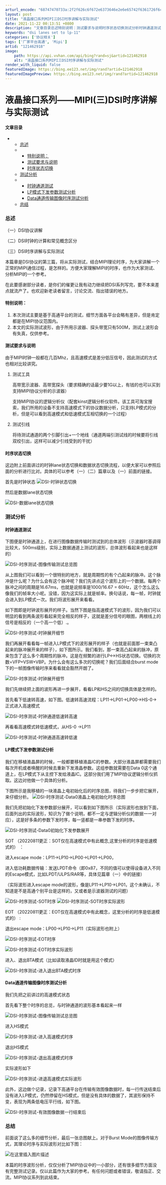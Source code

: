 ```yaml
---
arturl_encode: "68747470733a:2f2f626c6f672e6373646e2e6e65742f6361726f6c76656e2f:61727469636c652f64657461696c732f313231343632393138"
layout: post
title: "液晶接口系列MIPI三DSI时序讲解与实际测试"
date: 2021-11-22 00:13:51 +0800
description: "文章目录总述特别说明：测试要求与说明时序状态切换测试分析时钟通道测试LP模式下发参数测试分析Data"
keywords: "dsi lanes set to lp-11"
categories: ['协议相关']
tags: ['厂家平台高通', 'Mipi']
artid: "121462918"
image:
    path: https://api.vvhan.com/api/bing?rand=sj&artid=121462918
    alt: "液晶接口系列MIPI三DSI时序讲解与实际测试"
render_with_liquid: false
featuredImage: https://bing.ee123.net/img/rand?artid=121462918
featuredImagePreview: https://bing.ee123.net/img/rand?artid=121462918
---
```


# 液晶接口系列——MIPI(三)DSI时序讲解与实际测试

#### 文章目录

* + [总述](#_1)
  + - [特别说明：](#_10)
    - [测试要求与说明](#_14)
    - [时序状态切换](#_22)
  + [测试分析](#_27)
  + - [时钟通道测试](#_29)
    - [LP模式下发参数测试分析](#LP_43)
    - [Data通道传输图像时序测试分析](#Data_66)
  + [总结](#_82)

### 总述

（一）DSI协议讲解
  
（二）DSI时钟的计算和常见概念区分
  
（三）DSI时序讲解与实际测试

本篇章是DSI协议的第三篇，将从实际测试，结合MIPI理论时序，为大家讲解一个正常的MIPI通信过程，是怎样的。方便大家理解MIPI的时序，也作为大家测试、分析MIPI的一个参考。
  
在此要感谢部分读者，是你们的催更让我有动力继续把DSI系列写完，要不本来差点就流产了。也欢迎新老读者留言，讨论交流、指出错误的地方。

#### 特别说明：

1. 本次测试主要是基于高通平台的测试，细节方面各平台会略有差异，但是肯定都是在MIPI协议范围内。
2. 本文的实际测试波形，由于所用示波器、探头带宽只有500M，测试上波形会有失真，仅供参考。

#### 测试要求与说明

由于MIPI时钟一般都在几百Mhz，且高速模式是差分低压信号，因此测试的方式也相对比较讲究。

1. 测试工具
     
   高带宽示波器、高带宽探头（要求精确的话最少要1G以上，有钱的也可以买到支持MIPI协议分析的示波器）
     
   支持MIPI协议的逻辑分析仪（配套kinst逻辑分析仪软件。该工具可淘宝搜索，我们所用的设备不支持高速模式下的协议数据分析，只支持LP模式的分析，但是可以看到高速模式和低速模式互相切换的一个过程）
2. 测试引线
     
   将待测试通道的两个引脚引出+一个地线（通道两端引测试线的时候要将引线双绞引出，这样可以减少引线受到的干扰）

#### 时序状态切换

这边附上前面讲过的时钟lane状态切换和数据状态切换流程，以便大家可以参照后面的分析进行比对。具体的可以参考（一）（二）篇章以及（一）前面的链接。
  
首先是时钟状态
![DSI-时钟状态切换](https://i-blog.csdnimg.cn/blog_migrate/3578d2d66f44506f01258435260a4923.png#pic_center)
  
然后是数据lane状态切换
  
![DSI-数据lane状态切换](https://i-blog.csdnimg.cn/blog_migrate/4a023bea3119b3f34cf267c8839c6f2c.png#pic_center)

### 测试分析

#### 时钟通道测试

下图便是时钟通道上，在进行图像数据传输时测试到的总体波形（示波器时基调得比较大，500ms级别，实际上数据通道上测试的波形，总体波形看起来也是这样的）
  
![DSI-时序测试-图像传输测试总览图](https://i-blog.csdnimg.cn/blog_migrate/58852ba58b8564388f8bdc9b2ad26668.png#pic_center)
  
从上图我们可以看到一个很特别的地方，就是周期性的有个凸起来的脉冲。这个脉冲是什么呢？为什么会有这个脉冲呢？我们先讲点这个波形上的一个数据。每两个脉冲之间的周期是16.67ms，也就是说频率是1000/16.67 = 60Hz，这个怎么这么像我们的帧率大小呢。没错，因为这实际上就是帧率。换句话说，每一帧，时钟就会进入到LP模式一次。我们将波形展开来看看。

如下图即是时钟波形展开的样子。当然下图是指高速模式下的波形，因为我们可以明显的看到两条波形看起来完全相反的样子，这就是差分信号的眼图，两根线上的信号是相反的（一个高一个低）.。
  
![DSI-时序测试-时钟展开细节](https://i-blog.csdnimg.cn/blog_migrate/732a72ae3ed8d3146a5a36ed4bb3c97c.png#pic_center)
  
我们再展开看看每一帧进入LP模式下的波形展开的样子（也就是前面那一束束凸起来的脉冲展开来的样子），如下图所示。我们看到，那一束高凸起来的脉冲，原来包含了这么多个周期性的脉冲。这是在频繁的进行LP<->HS状态切换。切换的次数=VFP+VSW+VBP。为什么会有这么多次的切换呢？我们后面结合burst mode下的一帧图像传输时序来看看就会豁然开朗了。
  
![DSI-时序测试-时钟展开细节](https://i-blog.csdnimg.cn/blog_migrate/8abfb7934c7a6c915822cc87a153ed51.png#pic_center)
  
我们先继续把上面的波形再进一步展开，看看LP和HS之间的切换具体是怎样的。
  
首先看下低速转高速，如下图。低速转高速流程：LP11->LP01->LP00->HS-0->正式进入高速模式
  
![DSI-时序测试-时钟通道低速转高速](https://i-blog.csdnimg.cn/blog_migrate/429dbad2d01bccfd4bbbf51f8a3a72b0.png#pic_center)
  
再看看高速模式转低速模式，从HS-0 ->LP11
  
![DSI-时序测试-时钟通道高速转低速](https://i-blog.csdnimg.cn/blog_migrate/443e302a1a715881f5c6f61626550d67.png#pic_center)

#### LP模式下发参数测试分析

我们在移植液晶屏的时候，一般都要移植液晶IC的参数。大部分液晶屏都需要我们每次开机或者唤醒的时候去重新下发液晶参数。这组参数就需要在Data 0这个通道上，在LP模式下从主控下发给液晶IC。这部分我们用了MIPI协议逻辑分析仪抓取。这边对他做一个具体的分析。

下图所示是我移植的一块液晶上电初始化后的时序总图，待我们一步步把它展开，来仔细分析。
![DSI-时序测试-Data0液晶上电初始化时序总图](https://i-blog.csdnimg.cn/blog_migrate/86ea2d62ea817d4f66e6aa18c7ebb3c4.png#pic_center)
  
我们先把初始化下发参数部分展开，可以看到如下图所示（实际波形也放到下面，后面列出的实际波形，知识为了做个说明，都不一定与逻辑分析仪的数据一一对应），这是好多条的参数下发时序，每一竖都是一串参数下发的时序。
  
![DSI-时序测试-Data0初始化下发参数展开](https://i-blog.csdnimg.cn/blog_migrate/001944ccf0ecc761ab25ab92d383be50.png#pic_center)

SOT
（20220811更正：SOT仅在高速模式中有此概念,这里分析的时序是低速模式的）
：
  
进入escape mode：LP11->LP10->LP00->LP01->LP00，
  
进入低功耗数据传输：发送LPDT命令（即0x87，不同的值可以使得设备进入不同的Escape模式，比如LPDT/ULPS/RAR等，具体见篇章（一）中的链接）
  
（实际波形进入escape mode的波形，像是LP11->LP10->LP01，这个未确认，不知道是不是高通个别平台是这样的，又或者是示波器测试的问题）
  
![DSI-时序测试-SOT时序](https://i-blog.csdnimg.cn/blog_migrate/28235ac97fb09540f57745b0953d0659.png#pic_center)
![DSI-时序测试-SOT时序实际波形](https://i-blog.csdnimg.cn/blog_migrate/868bd8f616d00818ab7a5d33104d87d2.png#pic_center)
  
EOT
（20220811更正：EOT仅在高速模式中有此概念，这里分析的时序是低速模式的）
:
  
退出escape mode：LP00->LP10->LP11（实际波形也附上）
  
![DSI-时序测试-EOT时序](https://i-blog.csdnimg.cn/blog_migrate/ddaaa9285d4610bb7c211752a22392eb.png#pic_center)
  
![DSI-时序测试-EOT时序实际波形](https://i-blog.csdnimg.cn/blog_migrate/fbaf491ede876ddfeec90d4f3290c0cc.png#pic_center)
  
进入、退出BTA模式（比如读取液晶ID时就是用这个模式）
  
![DSI-时序测试-进入退出BTA模式时序](https://i-blog.csdnimg.cn/blog_migrate/6d920e51515943a82dbd55b8e80408af.png#pic_center)

#### Data通道传输图像时序测试分析

我们先把之前讲过的高速模式状态
  
首先看下整个时序的总览，与时钟通道的波形基本看起来一样
  
![DSI-时序测试-图像传输测试总览图](https://i-blog.csdnimg.cn/blog_migrate/0ae05d5ea846534e9c70debd14ec4aef.png#pic_center)
  
进入HS模式
  
![DSI-时序测试-进入高速模式时序](https://i-blog.csdnimg.cn/blog_migrate/a87823fc8ff87444a3b44cfb9b739709.png#pic_center)

退出HS模式
  
![DSI-时序测试-退出高速模式时序](https://i-blog.csdnimg.cn/blog_migrate/8b6b292462938dbb88377299a955ce2c.png#pic_center)
  
实际波形如下
  
![DSI-时序测试-进退高速模式实际波形](https://i-blog.csdnimg.cn/blog_migrate/abaa4abe984456eb36c981cfec93afdb.png#pic_center)

此外，这边做个记录，记录下高通平台在传输有效图像数据时，每一行传送结束后没有进入LP模式，仍然停留在HS模式，但是没有具体的数据了，其波形保持不变，表现为两条低电压平行线，如下图。
  
![DSI-时序测试-有效图像数据一行结束后](https://i-blog.csdnimg.cn/blog_migrate/35f4bfe400e5233b3947d48b5be3a061.png#pic_center)

### 总结

前面说了这么多的细节分析，最后一张总图献上。对于Burst Mode的图像传输方式，其理论时序与实际波形对比如下图：
  
![在这里插入图片描述](https://i-blog.csdnimg.cn/blog_migrate/79ae73508dadac13f632c8f6a08b9cf4.png#pic_center)

本篇的时序波形分析，仅仅分析了MIPI协议中的一小部分，还有很多细节方面没有完整测试记录。仅以此篇作为大家的参考。有任何问题或者错误，敬请指正、交流。MIPI协议系列到此结束。